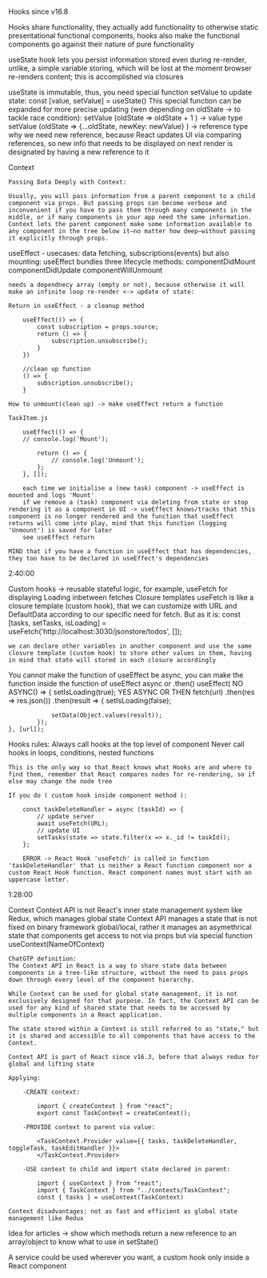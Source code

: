 Hooks since v16.8

Hooks share functionality, they actually add functionality to otherwise static presentational functional components, hooks also make the functional components go against their nature of pure functionality

useState hook lets you persist information stored even during re-render, unlike, a simple variable storing, which will be lost at the moment browser re-renders content; this is accomplished via closures

useState is immutable, thus, you need special function setValue to update state:
    const [value, setValue] = useState()
This special function can be expanded for more precise updating (wen depending on oldState -> to tackle race condition):
    setValue (oldState => oldState + 1 ) -> value type
    setValue (oldState => {...oldState, newKey: newValue} ) -> reference type
        why we need new reference, because React updates UI via comparing references, so new info that needs to be displayed on next render is designated by having a new reference to it

Context 

    Passing Data Deeply with Context:

    Usually, you will pass information from a parent component to a child component via props. But passing props can become verbose and inconvenient if you have to pass them through many components in the middle, or if many components in your app need the same information. Context lets the parent component make some information available to any component in the tree below it—no matter how deep—without passing it explicitly through props.

useEffect - usecases: data fetching, subscriptions(events) but also mounting:
    useEffect bundles three lifecycle methods:
                                                componentDidMount
                                                componentDidUpdate
                                                componentWillUnmount

    needs a dependnecy array (empty or not), because otherwise it will make an infinite loop re-render <-> update of state:

    Return in useEffect - a cleanup method

        useEffect(() => {
            const subscription = props.source;
            return () => {
                subscription.unsubscribe();
            }
        })
        
        //clean up function
        () => {
            subscription.unsubscribe();
        }

    How to unmount(clean up) -> make useEffect return a function 

    TaskItem.js

        useEffect(() => {
        // console.log('Mount');

            return () => {
                // console.log('Unmount');
            };
        }, []);

        each time we initialise a (new task) component -> useEffect is mounted and logs 'Mount'
        if we remove a (task) component via deleting from state or stop rendering it as a component in UI -> useEffect knows/tracks that this component is no longer rendered and the function that useEffect returns will come into play, mind that this function (logging 'Unmount') is saved for later
        see useEffect return

    MIND that if you have a function in useEffect that has dependencies, they too have to be declared in useEffect's dependencies


2:40:00

Custom hooks -> reusable stateful logic, for example, useFetch for displaying Loading inbetween fetches
    Closure templates
    useFetch is like a closure template (custom hook), that we can customize with URL and DefaultData according to our specific need for fetch. But as it is:
    const [tasks, setTasks, isLoading] = useFetch('http://localhost:3030/jsonstore/todos', []);

    we can declare other variables in another component and use the same closure template (custom hook) to store other values in them, having in mind that state will stored in each closure accordingly

You cannot make the function of useEffect be async,
you can make the function inside the function of useEffect async or .then()
    useEffect( NO ASYNC() => {
        setIsLoading(true);
        YES ASYNC OR THEN
            <!-- (async () => {
                await 
            }) -->
        fetch(url)
            .then(res => res.json())
            .then(result => {
                setIsLoading(false);

                setData(Object.values(result));
            });
    }, [url]);


Hooks rules:
    Always call hooks at the top level of component
    Never call hooks in loops, conditions, nested functions

    This is the only way so that React knows what Hooks are and where to find them, remember that React compares nodes for re-rendering, so if else may change the node tree  

    If you do ( custom hook inside component method ):
    
        const taskDeleteHandler = async (taskId) => {
            // update server
            await useFetch(URL);
            // update UI
            setTasks(state => state.filter(x => x._id != taskId));
        };

        ERROR -> React Hook 'useFetch' is called in function 'taskDeleteHandler' that is neither a React function component nor a custom React Hook function. React component names must start with an uppercase letter.  


1:28:00

Context
        Context API is not React's inner state management system like Redux, which manages global state
        Context API manages a state that is not fixed on binary framework global/local, rather it manages an asymethrical state that components get access to not via props but via special function useContext(NameOfContext)

    ChatGTP definition:
    The Context API in React is a way to share state data between components in a tree-like structure, without the need to pass props down through every level of the component hierarchy.

    While Context can be used for global state management, it is not exclusively designed for that purpose. In fact, the Context API can be used for any kind of shared state that needs to be accessed by multiple components in a React application.

    The state stored within a Context is still referred to as "state," but it is shared and accessible to all components that have access to the Context.

    Context API is part of React since v16.3, before that always redux for global and lifting state

    Applying:

        -CREATE context:

            import { createContext } from "react";
            export const TaskContext = createContext();

        -PROVIDE context to parent via value:

            <TaskContext.Provider value={{ tasks, taskDeleteHandler, toggleTask, taskEditHandler }}>
            </TaskContext.Provider>

        -USE context to child and import state declared in parent:

            import { useContext } from "react";
            import { TaskContext } from "../contexts/TaskContext";
            const { tasks } = useContext(TaskContext)

    Context disadvantages: not as fast and efficient as global state management like Redux




Idea for articles -> show which methods return a new reference to an array/object to know what to use in setState()


A service could be used wherever you want, a custom hook only inside a React component